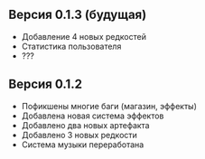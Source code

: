 ## Версия 0.1.3 (будущая)
* Добавление 4 новых редкостей
* Статистика пользователя
* ???

## Версия 0.1.2
* Пофикшены многие баги (магазин, эффекты)
* Добавлена новая система эффектов
* Добавлено два новых артефакта
* Добавлено 3 новых редкости
* Система музыки переработана
